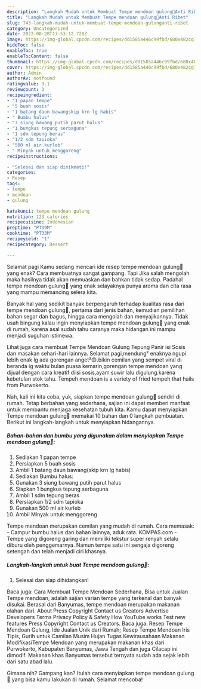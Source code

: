 ```yaml
---
description: "Langkah Mudah untuk Membuat Tempe mendoan gulung🌯Anti Ribet"
title: "Langkah Mudah untuk Membuat Tempe mendoan gulung🌯Anti Ribet"
slug: 743-langkah-mudah-untuk-membuat-tempe-mendoan-gulunganti-ribet
category: Uncategorized
date: 2022-08-28T17:53:12.728Z
image: https://img-global.cpcdn.com/recipes/dd1585a446c99fbd/680x482cq70/tempe-mendoan-gulung-foto-resep-utama.jpg
hideToc: false
enableToc: true
enableTocContent: false
thumbnail: https://img-global.cpcdn.com/recipes/dd1585a446c99fbd/680x482cq70/tempe-mendoan-gulung-foto-resep-utama.jpg
cover: https://img-global.cpcdn.com/recipes/dd1585a446c99fbd/680x482cq70/tempe-mendoan-gulung-foto-resep-utama.jpg
author: Admin
authorAv: notfound
ratingvalue: 3.1
reviewcount: 3
recipeingredient:
- "1 papan tempe"
- "5 buah sosis"
- "1 batang daun bawangskip krn lg habis"
- " Bumbu halus"
- "3 siung bawang putih parut halus"
- "1 bungkus tepung serbaguna"
- "1 sdm tepung beras"
- "1/2 sdm tapioka"
- "500 ml air kurleb"
- " Minyak untuk menggoreng"
recipeinstructions:

- "Selesai dan siap dinikmati!"
categories:
- Resep
tags:
- tempe
- mendoan
- gulung

katakunci: tempe mendoan gulung 
nutrition: 123 calories
recipecuisine: Indonesian
preptime: "PT39M"
cooktime: "PT33M"
recipeyield: "1"
recipecategory: Dessert

---
```



Selamat pagi Kamu sedang mencari ide resep tempe mendoan gulung🌯 yang enak? Cara membuatnya sangat gampang. Tapi Jika salah mengolah maka hasilnya tidak akan memuaskan dan bahkan tidak sedap. Padahal tempe mendoan gulung🌯 yang enak selayaknya punya aroma dan cita rasa yang mampu memancing selera kita.


Banyak hal yang sedikit banyak berpengaruh terhadap kualitas rasa dari tempe mendoan gulung🌯, pertama dari jenis bahan, kemudian pemilihan bahan segar dan bagus, hingga cara mengolah dan menyajikannya. Tidak usah bingung kalau ingin menyiapkan tempe mendoan gulung🌯 yang enak di rumah, karena asal sudah tahu caranya maka hidangan ini mampu menjadi suguhan istimewa.

Lihat juga cara membuat Tempe Mendoan Gulung Tepung Panir isi Sosis dan masakan sehari-hari lainnya. Selamat pagi,mendung² enaknya ngupi. lebih enak lg ada gorengan anget²😊.bikin cemilan yang sempet viral di beranda ig waktu bulan puasa kemarin,gorengan tempe mendoan yang dijual dengan cara kreatif diisi sosis,ayam suwir lalu digulung.karena kebetulan stok tahu. Tempeh mendoan is a variety of fried tempeh that hails from Purwokerto.


Nah, kali ini kita coba, yuk, siapkan tempe mendoan gulung🌯 sendiri di rumah. Tetap berbahan yang sederhana, sajian ini dapat memberi manfaat untuk membantu menjaga kesehatan tubuh kita. Kamu dapat menyiapkan Tempe mendoan gulung🌯 memakai 10 bahan dan 0 langkah pembuatan. Berikut ini langkah-langkah untuk menyiapkan hidangannya.

<!--inarticleads1-->

##### Bahan-bahan dan bumbu yang digunakan dalam menyiapkan Tempe mendoan gulung🌯:

1. Sediakan 1 papan tempe
1. Persiapkan 5 buah sosis
1. Ambil 1 batang daun bawang(skip krn lg habis)
1. Sediakan  Bumbu halus:
1. Gunakan 3 siung bawang putih parut halus
1. Siapkan 1 bungkus tepung serbaguna
1. Ambil 1 sdm tepung beras
1. Persiapkan 1/2 sdm tapioka
1. Gunakan 500 ml air kurleb
1. Ambil  Minyak untuk menggoreng


Tempe mendoan merupakan cemilan yang mudah di rumah. Cara memasak: - Campur bumbu halus dan bahan lainnya, aduk rata. KOMPAS.com - Tempe yang digoreng garing dan memiliki tekstur super renyah selalu diburu oleh penggemarnya. Namun tempe satu ini sengaja digoreng setengah dan telah menjadi ciri khasnya. 

<!--inarticleads2-->

##### Langkah-langkah untuk buat Tempe mendoan gulung🌯:


1. Selesai dan siap dihidangkan!

Baca juga: Cara Membuat Tempe Mendoan Sederhana, Bisa untuk Jualan Tempe mendoan, adalah sajian varian tempe yang terkenal dan banyak disukai. Berasal dari Banyumas, tempe mendoan merupakan makanan olahan dari. About Press Copyright Contact us Creators Advertise Developers Terms Privacy Policy &amp; Safety How YouTube works Test new features Press Copyright Contact us Creators. Baca juga: Resep Tempe Mendoan Gulung, Ide Jualan Unik dari Rumah; Resep Tempe Mendoan Iris Tipis, Gurih untuk Camilan Musim Hujan Tugas Kewirausahaan Makanan ModifikasiTempe Mendoan yang merupakan makanan khas dari Purwokerto, Kabupaten Banyumas, Jawa Tengah dan juga Cilacap ini dimodif. Makanan khas Banyumas tersebut ternyata sudah ada sejak lebih dari satu abad lalu. 

Gimana nih? Gampang kan? Itulah cara menyiapkan tempe mendoan gulung🌯 yang bisa kamu lakukan di rumah. Selamat mencoba!
